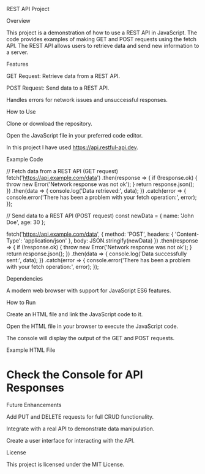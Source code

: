 REST API Project

Overview

This project is a demonstration of how to use a REST API in JavaScript. The code provides examples of making GET and POST requests using the fetch API. The REST API allows users to retrieve data and send new information to a server.

Features

GET Request: Retrieve data from a REST API.

POST Request: Send data to a REST API.

Handles errors for network issues and unsuccessful responses.

How to Use

Clone or download the repository.

Open the JavaScript file in your preferred code editor.

In this project I have used https://api.restful-api.dev.

Example Code

// Fetch data from a REST API (GET request)
fetch('https://api.example.com/data')
  .then(response => {
    if (!response.ok) {
      throw new Error('Network response was not ok');
    }
    return response.json();
  })
  .then(data => {
    console.log('Data retrieved:', data);
  })
  .catch(error => {
    console.error('There has been a problem with your fetch operation:', error);
  });

// Send data to a REST API (POST request)
const newData = {
  name: 'John Doe',
  age: 30
};

fetch('https://api.example.com/data', {
  method: 'POST',
  headers: {
    'Content-Type': 'application/json'
  },
  body: JSON.stringify(newData)
})
  .then(response => {
    if (!response.ok) {
      throw new Error('Network response was not ok');
    }
    return response.json();
  })
  .then(data => {
    console.log('Data successfully sent:', data);
  })
  .catch(error => {
    console.error('There has been a problem with your fetch operation:', error);
  });

Dependencies

A modern web browser with support for JavaScript ES6 features.

How to Run

Create an HTML file and link the JavaScript code to it.

Open the HTML file in your browser to execute the JavaScript code.

The console will display the output of the GET and POST requests.

Example HTML File

<!DOCTYPE html>
<html lang="en">
<head>
    <meta charset="UTF-8">
    <meta name="viewport" content="width=device-width, initial-scale=1.0">
    <title>REST API Example</title>
</head>
<body>
    <h1>Check the Console for API Responses</h1>
    <script src="script.js"></script>
</body>
</html>

Future Enhancements

Add PUT and DELETE requests for full CRUD functionality.

Integrate with a real API to demonstrate data manipulation.

Create a user interface for interacting with the API.

License

This project is licensed under the MIT License.

